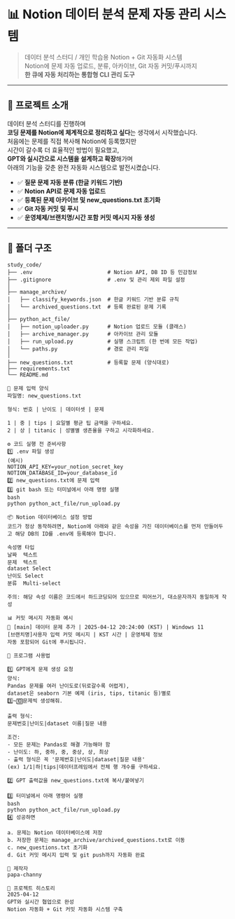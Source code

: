# 📊 Notion 데이터 분석 문제 자동 관리 시스템

> 데이터 분석 스터디 / 개인 학습용 Notion + Git 자동화 시스템  
> Notion에 문제 자동 업로드, 분류, 아카이브, Git 자동 커밋/푸시까지  
> **한 큐에 자동 처리하는 통합형 CLI 관리 도구**

---

## 📌 프로젝트 소개

데이터 분석 스터디를 진행하며  
**코딩 문제를 Notion에 체계적으로 정리하고 싶다**는 생각에서 시작했습니다.  
처음에는 문제를 직접 복사해 Notion에 등록했지만  
시간이 갈수록 더 효율적인 방법이 필요했고,  
**GPT와 실시간으로 시스템을 설계하고 확장**해가며  
아래의 기능을 갖춘 완전 자동화 시스템으로 발전시켰습니다.

- ✅ **질문 문제 자동 분류 (한글 키워드 기반)**
- ✅ **Notion API로 문제 자동 업로드**
- ✅ **등록된 문제 아카이브 및 new_questions.txt 초기화**
- ✅ **Git 자동 커밋 및 푸시**
- ✅ **운영체제/브랜치명/시간 포함 커밋 메시지 자동 생성**

---

## 📂 폴더 구조

```plaintext
study_code/
├── .env                        # Notion API, DB ID 등 민감정보
├── .gitignore                  # .env 및 관리 제외 파일 설정
│
├── manage_archive/           
│   ├── classify_keywords.json  # 한글 키워드 기반 분류 규칙
│   └── archived_questions.txt  # 등록 완료된 문제 기록
│
├── python_act_file/
│   ├── notion_uploader.py      # Notion 업로드 모듈 (클래스)
│   ├── archive_manager.py      # 아카이브 관리 모듈
│   ├── run_upload.py           # 실행 스크립트 (한 번에 모든 작업)
│   └── paths.py                # 경로 관리 파일
│
├── new_questions.txt           # 등록할 문제 (양식대로)
├── requirements.txt
└── README.md

📑 문제 입력 양식
파일명: new_questions.txt

형식: 번호 | 난이도 | 데이터셋 | 문제

1 | 중 | tips | 요일별 평균 팁 금액을 구하세요.
2 | 상 | titanic | 성별별 생존율을 구하고 시각화하세요.

⚙️ 코드 실행 전 준비사항
1️⃣ .env 파일 생성
(예시)
NOTION_API_KEY=your_notion_secret_key
NOTION_DATABASE_ID=your_database_id
2️⃣ new_questions.txt에 문제 입력
3️⃣ git bash 또는 터미널에서 아래 명령 실행
bash
python python_act_file/run_upload.py

📦 Notion 데이터베이스 설정 방법
코드가 정상 동작하려면, Notion에 아래와 같은 속성을 가진 데이터베이스를 먼저 만들어두고 해당 DB의 ID를 .env에 등록해야 합니다.

속성명	타입
날짜	텍스트
문제	텍스트
dataset	Select
난이도	Select
분류	Multi-select

주의: 해당 속성 이름은 코드에서 하드코딩되어 있으므로 띄어쓰기, 대소문자까지 동일하게 작성

📊 커밋 메시지 자동화 예시
🚀 [main] 데이터 문제 추가 | 2025-04-12 20:24:00 (KST) | Windows 11
[브랜치명]사용자 입력 커밋 메시지 | KST 시간 | 운영체제 정보
자동 포함되어 Git에 푸시됩니다.

📑 프로그램 사용법

1️⃣ GPT에게 문제 생성 요청
양식:
Pandas 문제를 여러 난이도로(뒤로갈수록 어렵게),  
dataset은 seaborn 기본 예제 (iris, tips, titanic 등)별로  
3️⃣~🔟문제씩 생성해줘.  

출력 형식:  
문제번호|난이도|dataset 이름|질문 내용

조건:  
- 모든 문제는 Pandas로 해결 가능해야 함  
- 난이도: 하, 중하, 중, 중상, 상, 최상  
- 출력 형식은 꼭 '문제번호|난이도|dataset|질문 내용'
(ex) 1/1|하|tips|데이터프레임에서 전체 행 개수를 구하세요.

2️⃣ GPT 출력값을 new_questions.txt에 복사/붙여넣기

3️⃣ 터미널에서 아래 명령어 실행
bash
python python_act_file/run_upload.py
4️⃣ 성공하면

a. 문제는 Notion 데이터베이스에 저장
b. 저장한 문제는 manage_archive/archived_questions.txt로 이동
c. new_questions.txt 초기화
d. Git 커밋 메시지 입력 및 git push까지 자동화 완료

📌 제작자
papa-channy

📅 프로젝트 히스토리
2025-04-12
GPT와 실시간 협업으로 완성
Notion 자동화 + Git 커밋 자동화 시스템 구축